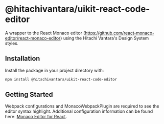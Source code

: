 # @hitachivantara/uikit-react-code-editor

A wrapper to the React Monaco editor (https://github.com/react-monaco-editor/react-monaco-editor) using the Hitachi Vantara's Design System styles.

## Installation

Install the package in your project directory with:

```sh
npm install @hitachivantara/uikit-react-code-editor
```

## Getting Started

Webpack configurations and MonacoWebpackPlugin are required to see the editor syntax highlight. Additional configuration information can be found here: [Monaco Editor for React](https://github.com/react-monaco-editor/react-monaco-editor).
